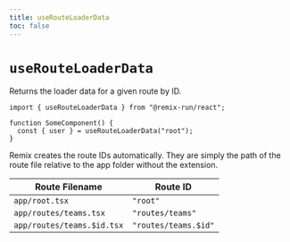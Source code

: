 ```yaml
---
title: useRouteLoaderData
toc: false
---
```


# `useRouteLoaderData`

Returns the loader data for a given route by ID.

```tsx
import { useRouteLoaderData } from "@remix-run/react";

function SomeComponent() {
  const { user } = useRouteLoaderData("root");
}
```

Remix creates the route IDs automatically. They are simply the path of the route file relative to the app folder without the extension.

| Route Filename             | Route ID             |
| -------------------------- | -------------------- |
| `app/root.tsx`             | `"root"`             |
| `app/routes/teams.tsx`     | `"routes/teams"`     |
| `app/routes/teams.$id.tsx` | `"routes/teams.$id"` |
